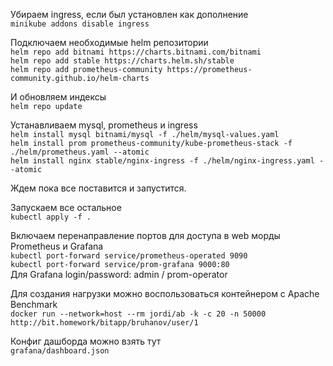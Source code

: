 Убираем ingress, если был установлен как дополнение  
`minikube addons disable ingress`  

Подключаем необходимые helm репозитории  
`helm repo add bitnami https://charts.bitnami.com/bitnami`  
`helm repo add stable https://charts.helm.sh/stable`  
`helm repo add prometheus-community https://prometheus-community.github.io/helm-charts`  

И обновляем индексы  
`helm repo update`  

Устанавливаем mysql, prometheus и ingress  
`helm install mysql bitnami/mysql -f ./helm/mysql-values.yaml`  
`helm install prom prometheus-community/kube-prometheus-stack -f ./helm/prometheus.yaml --atomic`  
`helm install nginx stable/nginx-ingress -f ./helm/nginx-ingress.yaml --atomic`  

Ждем пока все поставится и запустится.  

Запускаем все остальное  
`kubectl apply -f .`  

Включаем перенаправление портов для доступа в web морды Prometheus и Grafana  
`kubectl port-forward service/prometheus-operated 9090`  
`kubectl port-forward service/prom-grafana 9000:80`  
Для Grafana login/password: admin / prom-operator

Для создания нагрузки можно воспользоваться контейнером с Apache Benchmark  
`docker run --network=host --rm jordi/ab -k -c 20 -n 50000 http://bit.homework/bitapp/bruhanov/user/1`  

Конфиг дашборда можно взять тут  
`grafana/dashboard.json`